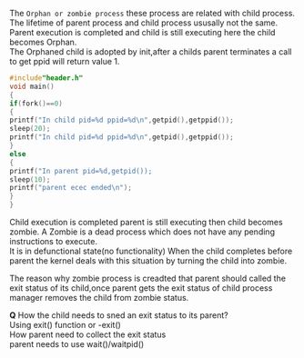 The `Orphan or zombie process` these process are related with child process.  
The lifetime of parent process and child process ususally not the same.  
Parent execution is completed and child is still executing here the child becomes Orphan.    
The Orphaned child is adopted by init,after a childs parent terminates a call to get ppid will return value 1.  

```c
#include"header.h"
void main()
{
if(fork()==0)
{
printf("In child pid=%d ppid=%d\n",getpid(),getppid());
sleep(20);
printf("In child pid=%d ppid=%d\n",getpid(),getppid());
}
else
{
printf("In parent pid=%d,getpid());  
sleep(10);
printf("parent ecec ended\n");
}
}
```

Child execution is completed parent is still executing then child becomes zombie.
A Zombie is a dead process which does not have any pending instructions to execute.    
It is in defunctional state(no functionality)
When the child completes before parent the kernel deals with this situation by turning the child into zombie.  

The reason why zombie process is creadted that parent should called the exit status of its child,once parent gets the exit status of child process manager removes the child from zombie status.  

**Q**
How the child needs to sned an exit status to its parent?  
Using exit() function or -exit()  
How parent need to collect the exit status  
parent needs to use wait()/waitpid()   

